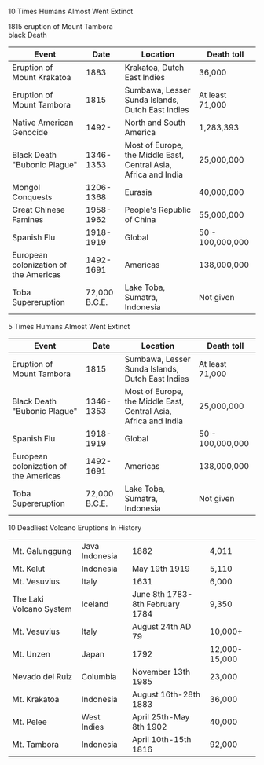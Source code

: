 10 Times Humans Almost Went Extinct 

1815 eruption of Mount Tambora<br/>black Death 

|Event|Date|Location|Death toll|
|---|---|---|---|
Eruption of Mount Krakatoa | 1883 | Krakatoa, Dutch East Indies | 36,000
Eruption of Mount Tambora | 1815 | Sumbawa, Lesser Sunda Islands,<br/>Dutch East Indies | At least 71,000
Native American Genocide | 1492- | North and South America | 1,283,393 
Black Death "Bubonic Plague" | 1346-1353 | Most of Europe, the Middle East, Central Asia, Africa and India | 25,000,000 
Mongol Conquests | 1206-1368 | Eurasia | 40,000,000
Great Chinese Famines | 1958-1962 | People's Republic of China | 55,000,000 
Spanish Flu | 1918-1919 | Global | 50 - 100,000,000 
European colonization of the Americas | 1492-1691 | Americas | 138,000,000
Toba Supereruption | 72,000 B.C.E. | Lake Toba, Sumatra, Indonesia | Not given 

5 Times Humans Almost Went Extinct 

|Event|Date|Location|Death toll|
|---|---|---|---|
Eruption of Mount Tambora | 1815 | Sumbawa, Lesser Sunda Islands,<br/>Dutch East Indies | At least 71,000
Black Death "Bubonic Plague" | 1346-1353 | Most of Europe, the Middle East, Central Asia, Africa and India | 25,000,000 
Spanish Flu | 1918-1919 | Global | 50 - 100,000,000 
European colonization of the Americas | 1492-1691 | Americas | 138,000,000
Toba Supereruption | 72,000 B.C.E. | Lake Toba, Sumatra, Indonesia | Not given 

10 Deadliest Volcano Eruptions In History 

|||||
|---|---|---|---|
Mt. Galunggung | Java Indonesia | 1882 | 4,011
Mt. Kelut | Indonesia | May 19th 1919 | 5,110 
Mt. Vesuvius | Italy | 1631 | 6,000 
The Laki Volcano System | Iceland | June 8th 1783-8th February 1784 | 9,350 
Mt. Vesuvius | Italy | August 24th AD 79 | 10,000+ 
Mt. Unzen | Japan | 1792 | 12,000-15,000 
Nevado del Ruiz | Columbia | November 13th 1985 | 23,000 
Mt. Krakatoa | Indonesia | August 16th-28th 1883 | 36,000
Mt. Pelee | West Indies | April 25th-May 8th 1902 | 40,000 
Mt. Tambora | Indonesia | April 10th-15th 1816 | 92,000

